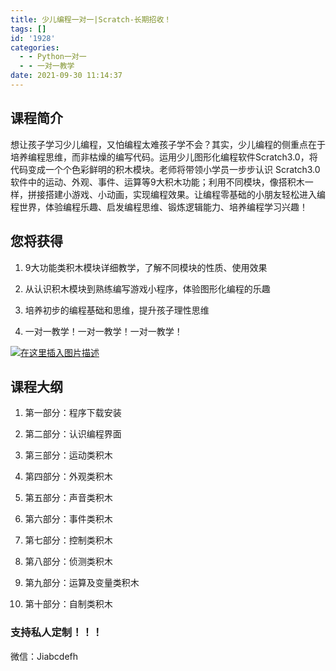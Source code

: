 ```yaml
---
title: 少儿编程一对一|Scratch-长期招收！
tags: []
id: '1928'
categories:
  - - Python一对一
  - - 一对一教学
date: 2021-09-30 11:14:37
---
```


## 课程简介

想让孩子学习少儿编程，又怕编程太难孩子学不会？其实，少儿编程的侧重点在于培养编程思维，而非枯燥的编写代码。运用少儿图形化编程软件Scratch3.0，将代码变成一个个色彩鲜明的积木模块。老师将带领小学员一步步认识 Scratch3.0 软件中的运动、外观、事件、运算等9大积木功能；利用不同模块，像搭积木一样，拼接搭建小游戏、小动画，实现编程效果。让编程零基础的小朋友轻松进入编程世界，体验编程乐趣、启发编程思维、锻炼逻辑能力、培养编程学习兴趣！

## 您将获得

1.  9大功能类积木模块详细教学，了解不同模块的性质、使用效果
    
2.  从认识积木模块到熟练编写游戏小程序，体验图形化编程的乐趣
    
3.  培养初步的编程基础和思维，提升孩子理性思维
    
4.  一对一教学！一对一教学！一对一教学！
    

[![在这里插入图片描述](https://img-blog.csdnimg.cn/c1884d59eb4e4cab800422f702ec21f8.png)](https://img-blog.csdnimg.cn/c1884d59eb4e4cab800422f702ec21f8.png)

## 课程大纲

1.  第一部分：程序下载安装
    
2.  第二部分：认识编程界面
    
3.  第三部分：运动类积木
    
4.  第四部分：外观类积木
    
5.  第五部分：声音类积木
    
6.  第六部分：事件类积木
    
7.  第七部分：控制类积木
    
8.  第八部分：侦测类积木
    
9.  第九部分：运算及变量类积木
    
10.  第十部分：自制类积木
    

### 支持私人定制！！！

微信：Jiabcdefh